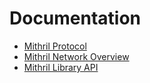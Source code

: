 # Documentation

* [Mithril Protocol](./mithril-protocol.md)
* [Mithril Network Overview](./mithril-network.md)
* [Mithril Library API](https://input-output-hk.github.io/mithril/mithril/)
